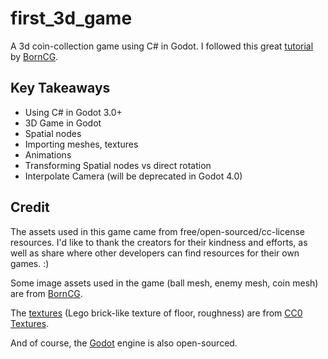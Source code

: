 # first_3d_game

A 3d coin-collection game using C# in Godot. I followed this great [tutorial](https://www.youtube.com/watch?v=VeCrE-ge8xM&list=PLda3VoSoc_TSBBOBYwcmlamF1UrjVtccZ) by [BornCG](https://www.youtube.com/channel/UCdioEctcBLd2nw2aQkl8msw).

## Key Takeaways

- Using C# in Godot 3.0+
- 3D Game in Godot
- Spatial nodes
- Importing meshes, textures
- Animations
- Transforming Spatial nodes vs direct rotation
- Interpolate Camera (will be deprecated in Godot 4.0)

## Credit

The assets used in this game came from free/open-sourced/cc-license resources. I'd like to thank the creators for their kindness and efforts, as well as share where other developers can find resources for their own games. :)


Some image assets used in the game (ball mesh, enemy mesh, coin mesh) are from [BornCG](https://www.youtube.com/channel/UCdioEctcBLd2nw2aQkl8msw).

The [textures](https://www.cc0textures.com/view?id=TactilePaving002) (Lego brick-like texture of floor, roughness) are from [CC0 Textures](https://www.cc0textures.com/).

And of course, the [Godot](https://godotengine.org/) engine is also open-sourced.
